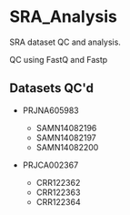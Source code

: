 # SRA_Analysis

SRA dataset QC and analysis.

QC using FastQ and Fastp

## Datasets QC'd

* PRJNA605983

	* SAMN14082196
	* SAMN14082197
	* SAMN14082200
	
* PRJCA002367

	* CRR122362
	* CRR122363
	* CRR122364
